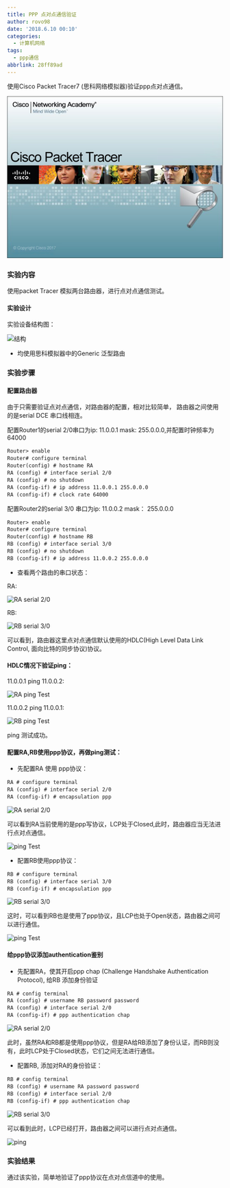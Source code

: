 ```yaml
---
title: PPP 点对点通信验证
author: rovo98
date: '2018.6.10 00:10'
categories:
  - 计算机网络
tags:
  - ppp通信
abbrlink: 28ff89ad
---
```


使用Cisco Packet Tracer7 (思科网络模拟器)验证ppp点对点通信。

![](/images/ppp通信验证/packetTracer7.png)

<!-- more -->

### 实验内容

使用packet Tracer 模拟两台路由器，进行点对点通信测试。

#### 实验设计

实验设备结构图：

![结构](structure.png)


- 均使用思科模拟器中的Generic 泛型路由
### 实验步骤

#### 配置路由器

由于只需要验证点对点通信，对路由器的配置，相对比较简单，
路由器之间使用的是serial DCE 串口线相连。

配置Router1的serial 2/0串口为ip: 11.0.0.1 mask: 255.0.0.0,并配置时钟频率为64000

```txt
Router> enable
Router# configure terminal
Router(config) # hostname RA
RA (config) # interface serial 2/0
RA (config) # no shutdown
RA (config-if) # ip address 11.0.0.1 255.0.0.0
RA (config-if) # clock rate 64000
```

配置Router2的serial 3/0 串口为ip: 11.0.0.2 mask： 255.0.0.0

```txt
Router> enable
Router# configure terminal
Router(config) # hostname RB
RB (config) # interface serial 3/0
RB (config) # no shutdown
RB (config-if) # ip address 11.0.0.2 255.0.0.0
```

- 查看两个路由的串口状态：

RA:

![RA serial 2/0](hdsl_rt1.png)

RB:

![RB serial 3/0](hdsl_rt2.png)

可以看到，路由器这里点对点通信默认使用的HDLC(High Level Data Link Control, 面向比特的同步协议)协议。

#### HDLC情况下验证ping：

11.0.0.1 ping 11.0.0.2:

![RA ping Test](hdlc_ping_rt1.png)

11.0.0.2 ping 11.0.0.1:

![RB ping Test](hdlc_ping_rt2.png)

ping 测试成功。

#### 配置RA,RB使用ppp协议，再做ping测试：

- 先配置RA 使用 ppp协议：

```txt
RA # configure terminal
RA (config) # interface serial 2/0
RA (config-if) # encapsulation ppp
```

![RA serial 2/0](RA_ppp_setting.png)

可以看到RA当前使用的是ppp写协议，LCP处于Closed,此时，路由器应当无法进行点对点通信。

![ping Test](RA_ppp_fTest.png)

- 配置RB使用ppp协议：

```txt
RB # configure terminal
RB (config) # interface serial 3/0
RB (config-if) # encapsulation ppp
```

![RB serial 3/0](RB_ppp_setting.png)

这时，可以看到RB也是使用了ppp协议，且LCP也处于Open状态，路由器之间可以进行通信。

![ping Test](RB_ppp_sTest.png)

#### 给ppp协议添加authentication鉴别

- 先配置RA，使其开启ppp chap (Challenge Handshake Authentication Protocol), 给RB 添加身份验证

```txt
RA # config terminal
RA (config) # username RB password password
RA (config) # interface serial 2/0
RA (config-if) # ppp authentication chap
```

![RA serial 2/0](RA_ppp_au.png)

此时，虽然RA和RB都是使用ppp协议，但是RA给RB添加了身份认证，而RB则没有，此时LCP处于Closed状态，它们之间无法进行通信。

- 配置RB, 添加对RA的身份验证：

```txt
RB # config terminal
RB (config) # username RA password password
RB (config) # interface serial 2/0
RB (config-if) # ppp authentication chap
```

![RB serial 3/0](RB_ppp_au.png)

可以看到此时，LCP已经打开，路由器之间可以进行点对点通信。

![ping](RB_ping_final.png)

### 实验结果

通过该实验，简单地验证了ppp协议在点对点信道中的使用。

